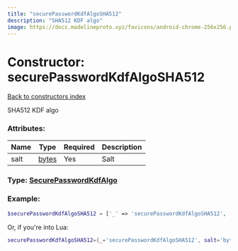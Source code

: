 ```yaml
---
title: "securePasswordKdfAlgoSHA512"
description: "SHA512 KDF algo"
image: https://docs.madelineproto.xyz/favicons/android-chrome-256x256.png
---
```

# Constructor: securePasswordKdfAlgoSHA512  
[Back to constructors index](index.md)



SHA512 KDF algo

### Attributes:

| Name     |    Type       | Required | Description |
|----------|---------------|----------|-------------|
|salt|[bytes](../types/bytes.md) | Yes|Salt|



### Type: [SecurePasswordKdfAlgo](../types/SecurePasswordKdfAlgo.md)


### Example:

```php
$securePasswordKdfAlgoSHA512 = ['_' => 'securePasswordKdfAlgoSHA512', 'salt' => 'bytes'];
```  


Or, if you're into Lua:

```lua
securePasswordKdfAlgoSHA512={_='securePasswordKdfAlgoSHA512', salt='bytes'}

```


